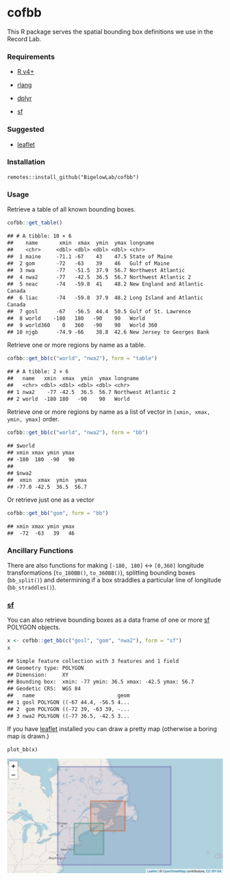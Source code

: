 cofbb
================

This R package serves the spatial bounding box definitions we use in the
Record Lab.

### Requirements

-   [R v4+](https://www.r-project.org/)

-   [rlang](https://CRAN.R-project.org/package=rlang)

-   [dplyr](https://CRAN.R-project.org/package=dplyr)

-   [sf](https://CRAN.R-project.org/package=sf)

### Suggested

-   [leaflet](https://CRAN.R-project.org/package=leaflet)

### Installation

    remotes::install_github("BigelowLab/cofbb")

### Usage

Retrieve a table of all known bounding boxes.

``` r
cofbb::get_table()
```

    ## # A tibble: 10 × 6
    ##    name       xmin  xmax  ymin  ymax longname                       
    ##    <chr>     <dbl> <dbl> <dbl> <dbl> <chr>                          
    ##  1 maine     -71.1 -67    43    47.5 State of Maine                 
    ##  2 gom       -72   -63    39    46   Gulf of Maine                  
    ##  3 nwa       -77   -51.5  37.9  56.7 Northwest Atlantic             
    ##  4 nwa2      -77   -42.5  36.5  56.7 Northwest Atlantic 2           
    ##  5 neac      -74   -59.8  41    48.2 New England and Atlantic Canada
    ##  6 liac      -74   -59.8  37.9  48.2 Long Island and Atlantic Canada
    ##  7 gosl      -67   -56.5  44.4  50.5 Gulf of St. Lawrence           
    ##  8 world    -180   180   -90    90   World                          
    ##  9 world360    0   360   -90    90   World 360                      
    ## 10 njgb      -74.9 -66    38.8  42.6 New Jersey to Georges Bank

Retrieve one or more regions by name as a table.

``` r
cofbb::get_bb(c("world", "nwa2"), form = "table")
```

    ## # A tibble: 2 × 6
    ##   name   xmin  xmax  ymin  ymax longname            
    ##   <chr> <dbl> <dbl> <dbl> <dbl> <chr>               
    ## 1 nwa2    -77 -42.5  36.5  56.7 Northwest Atlantic 2
    ## 2 world  -180 180   -90    90   World

Retrieve one or more regions by name as a list of vector in
`[xmin, xmax, ymin, ymax]` order.

``` r
cofbb::get_bb(c("world", "nwa2"), form = "bb")
```

    ## $world
    ## xmin xmax ymin ymax 
    ## -180  180  -90   90 
    ## 
    ## $nwa2
    ##  xmin  xmax  ymin  ymax 
    ## -77.0 -42.5  36.5  56.7

Or retrieve just one as a vector

``` r
cofbb::get_bb("gom", form = "bb")
```

    ## xmin xmax ymin ymax 
    ##  -72  -63   39   46

### Ancillary Functions

There are also functions for making `[-180, 180]` \<-\> `[0,360]`
longitude transformations (`to_180BB()`, `to_360BB()`), splitting
bounding boxes (`bb_split()`) and determining if a box straddles a
particular line of longitude (`bb_straddles()`).

### [sf](https://CRAN.R-project.org/package=sf)

You can also retrieve bounding boxes as a data frame of one or more
[sf](https://CRAN.R-project.org/package=sf) POLYGON objects.

``` r
x <- cofbb::get_bb(c("gosl", "gom", "nwa2"), form = "sf")
x
```

    ## Simple feature collection with 3 features and 1 field
    ## Geometry type: POLYGON
    ## Dimension:     XY
    ## Bounding box:  xmin: -77 ymin: 36.5 xmax: -42.5 ymax: 56.7
    ## Geodetic CRS:  WGS 84
    ##   name                           geom
    ## 1 gosl POLYGON ((-67 44.4, -56.5 4...
    ## 2  gom POLYGON ((-72 39, -63 39, -...
    ## 3 nwa2 POLYGON ((-77 36.5, -42.5 3...

If you have [leaflet](https://CRAN.R-project.org/package=leaflet)
installed you can draw a pretty map (otherwise a boring map is drawn.)

    plot_bb(x)

![leaflet](inst/images/leaflet.png)
